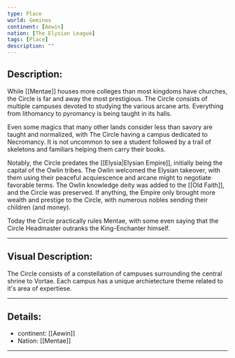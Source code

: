 ```yaml
---
type: Place
world: Geminos
continent: [Aewin]
nation: [The Elysian League]
tags: [Place]
description: ""
---
```


## Description:

While [[Mentae]] houses more colleges than most kingdoms have churches, the Circle is far and away the most prestigious. The Circle consists of multiple campuses devoted to studying the various arcane arts. Everything from lithomancy to pyromancy is being taught in its halls. 

Even some magics that many other lands consider less than savory are taught and normalized, with  The Circle having a campus dedicated to Necromancy. It is not uncommon to see a student followed by a trail of skeletons and familiars helping them carry their books.

Notably, the Circle predates the [[Elysia|Elysian Empire]], initially being the capital of the Owlin tribes. The Owlin welcomed the Elysian takeover, with them using their peaceful acquiescence and arcane might to negotiate favorable terms. The Owlin knowledge deity was added to the [[Old Faith]], and the Circle was preserved. If anything, the Empire only brought more wealth and prestige to the Circle, with numerous nobles sending their children (and money). 

Today the Circle practically rules Mentae, with some even saying that the Circle Headmaster outranks the King-Enchanter himself. 

---

## Visual Description:

The Circle consists of a constellation of campuses surrounding the central shrine to Vortae. Each campus has a unique archietecture theme related to it's area of expertiese.  

---
## Details:
- continent: [[Aewin]]
- Nation: [[Mentae]]

---




